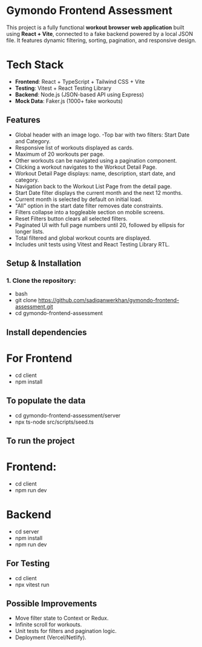 # Gymondo Frontend Assessment

This project is a fully functional **workout browser web application** built using **React + Vite**, connected to a fake backend powered by a local JSON file. It features dynamic filtering, sorting, pagination, and responsive design.

# Tech Stack

- **Frontend**: React + TypeScript + Tailwind CSS + Vite
- **Testing**: Vitest + React Testing Library
- **Backend**: Node.js (JSON-based API using Express)
- **Mock Data**: Faker.js (1000+ fake workouts)

## Features

- Global header with an image logo.
-Top bar with two filters: Start Date and Category.
- Responsive list of workouts displayed as cards.
- Maximum of 20 workouts per page.
- Other workouts can be navigated using a pagination component.
- Clicking a workout navigates to the Workout Detail Page.
- Workout Detail Page displays: name, description, start date, and category.
- Navigation back to the Workout List Page from the detail page.
- Start Date filter displays the current month and the next 12 months.
- Current month is selected by default on initial load.
- "All" option in the start date filter removes date constraints.
- Filters collapse into a toggleable section on mobile screens.
- Reset Filters button clears all selected filters.
- Paginated UI with full page numbers until 20, followed by ellipsis for longer lists.
- Total filtered and global workout counts are displayed.
- Includes unit tests using Vitest and React Testing Library RTL.

##  Setup & Installation

### 1. Clone the repository:

- bash
- git clone https://github.com/sadiqanwerkhan/gymondo-frontend-assessment.git
- cd gymondo-frontend-assessment

## Install dependencies

# For Frontend
- cd client
- npm install

## To populate the data
- cd gymondo-frontend-assessment/server
- npx ts-node src/scripts/seed.ts

## To run the project
# Frontend: 
- cd client
- npm run dev

# Backend
- cd server
- npm install
- npm run dev

## For Testing
- cd client
- npx vitest run

## Possible Improvements
- Move filter state to Context or Redux.
- Infinite scroll for workouts.
- Unit tests for filters and pagination logic.
- Deployment (Vercel/Netlify).

